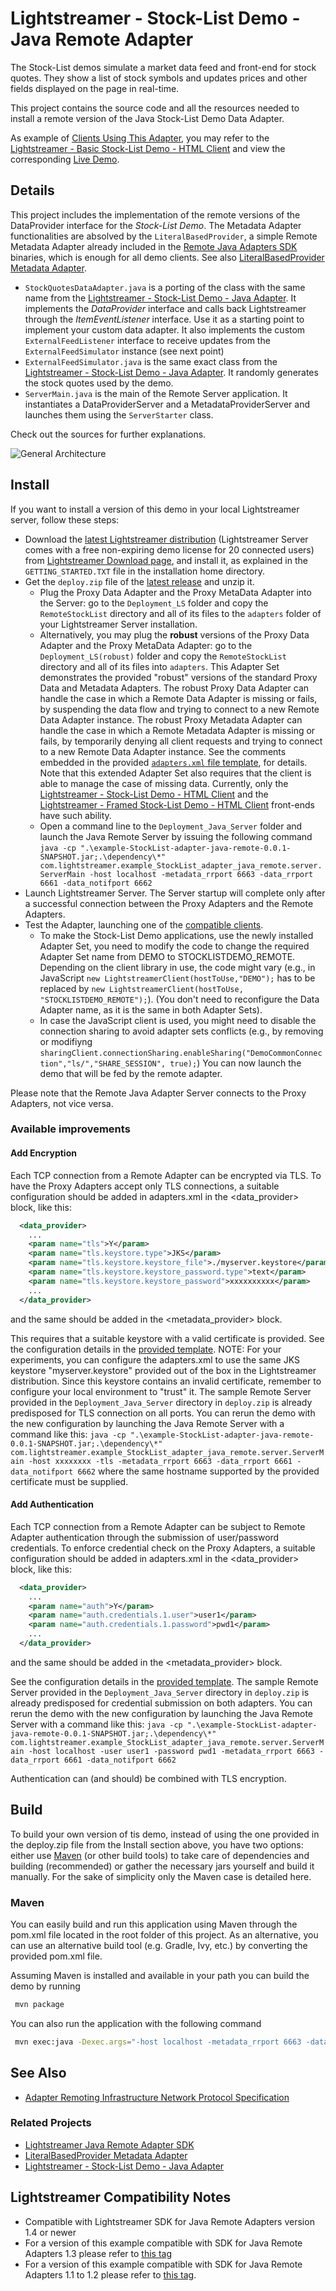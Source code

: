# Lightstreamer - Stock-List Demo - Java Remote Adapter

The Stock-List demos simulate a market data feed and front-end for stock quotes. They show a list of stock symbols and updates prices and other fields displayed on the page in real-time.

This project contains the source code and all the resources needed to install a remote version of the Java Stock-List Demo Data Adapter.

As example of [Clients Using This Adapter](https://github.com/Lightstreamer?utf8=%E2%9C%93&q=lightstreamer-example-stocklist-client&type=&language=), you may refer to the [Lightstreamer - Basic Stock-List Demo - HTML Client](https://github.com/Lightstreamer/Lightstreamer-example-StockList-client-javascript#basic-stock-list-demo---html-client) and view the corresponding [Live Demo](http://demos.lightstreamer.com/StockListDemo_Basic).

## Details

This project includes the implementation of the remote versions of the DataProvider interface for the *Stock-List Demo*.
The Metadata Adapter functionalities are absolved by the `LiteralBasedProvider`, a simple Remote Metadata Adapter already included in the [Remote Java Adapters SDK](https://github.com/Lightstreamer/Lightstreamer-lib-adapter-java-remote) binaries, which is enough for all demo clients.
See also [LiteralBasedProvider Metadata Adapter](https://github.com/Lightstreamer/Lightstreamer-lib-adapter-java-remote#literalbasedprovider-metadata-adapter).

* `StockQuotesDataAdapter.java` is a porting of the class with the same name from the [Lightstreamer - Stock-List Demo - Java Adapter](https://github.com/Lightstreamer/Lightstreamer-example-StockList-adapter-java). 
It implements the *DataProvider* interface and calls back Lightstreamer through the *ItemEventListener* interface. Use it as a starting point to implement your custom data adapter.
It also implements the custom `ExternalFeedListener` interface to receive updates from the `ExternalFeedSimulator` instance (see next point)
* `ExternalFeedSimulator.java` is the same exact class from the [Lightstreamer - Stock-List Demo - Java Adapter](https://github.com/Lightstreamer/Lightstreamer-example-StockList-adapter-java). It randomly generates the
stock quotes used by the demo.
* `ServerMain.java` is the main of the Remote Server application. It instantiates a DataProviderServer and a MetadataProviderServer and launches them using the `ServerStarter` class.

Check out the sources for further explanations.

![General Architecture](generalarchitecture.png)

## Install

If you want to install a version of this demo in your local Lightstreamer server, follow these steps:
* Download the [latest Lightstreamer distribution](http://www.lightstreamer.com/download/) (Lightstreamer Server comes with a free non-expiring demo license for 20 connected users) from [Lightstreamer Download page](http://www.lightstreamer.com/download.htm), and install it, as explained in the `GETTING_STARTED.TXT` file in the installation home directory.
* Get the `deploy.zip` file of the [latest release](https://github.com/Lightstreamer/Lightstreamer-example-StockList-adapter-java-remote/releases) and unzip it.
    * Plug the Proxy Data Adapter and the Proxy MetaData Adapter into the Server: go to the `Deployment_LS` folder and copy the `RemoteStockList` directory and all of its files to the `adapters` folder of your Lightstreamer Server installation.
    * Alternatively, you may plug the **robust** versions of the Proxy Data Adapter and the Proxy MetaData Adapter: go to the `Deployment_LS(robust)` folder and copy the `RemoteStockList` directory and all of its files into `adapters`. This Adapter Set demonstrates the provided "robust" versions of the standard Proxy Data and Metadata Adapters. The robust Proxy Data Adapter can handle the case in which a Remote Data Adapter is missing or fails, by suspending the data flow and trying to connect to a new Remote Data Adapter instance. The robust Proxy Metadata Adapter can handle the case in which a Remote Metadata Adapter is missing or fails, by temporarily denying all client requests and trying to connect to a new Remote Data Adapter instance. See the comments embedded in the provided [`adapters.xml` file template](https://lightstreamer.com/docs/ls-server/latest/remote_adapter_robust_conf_template/adapters.xml), for details. Note that this extended Adapter Set also requires that the client is able to manage the case of missing data. Currently, only the [Lightstreamer - Stock-List Demo - HTML Client](https://github.com/Lightstreamer/Lightstreamer-example-StockList-client-javascript#stocklist-demo) and the [Lightstreamer - Framed Stock-List Demo - HTML Client](https://github.com/Lightstreamer/Lightstreamer-example-StockList-client-javascript#framed-stocklist-demo) front-ends have such ability.
    * Open a command line to the `Deployment_Java_Server` folder and launch the Java Remote Server by issuing the following command
      `java -cp ".\example-StockList-adapter-java-remote-0.0.1-SNAPSHOT.jar;.\dependency\*" com.lightstreamer.example_StockList_adapter_java_remote.server.ServerMain -host localhost -metadata_rrport 6663 -data_rrport 6661 -data_notifport 6662`
* Launch Lightstreamer Server. The Server startup will complete only after a successful connection between the Proxy Adapters and the Remote Adapters.
* Test the Adapter, launching one of the [compatible clients](https://github.com/Lightstreamer?utf8=%E2%9C%93&q=lightstreamer-example-stocklist-client&type=&language=).
    * To make the Stock-List Demo applications, use the newly installed Adapter Set, you need to modify the code
to change the required Adapter Set name from DEMO to STOCKLISTDEMO_REMOTE. Depending on the client library in use, the code might vary (e.g., in JavaScript `new LightstreamerClient(hostToUse,"DEMO");` has to be replaced by `new LightstreamerClient(hostToUse, "STOCKLISTDEMO_REMOTE");`). 
(You don't need to reconfigure the Data Adapter name, as it is the same in both Adapter Sets).
    * In case the JavaScript client is used, you might need to disable the connection sharing to avoid adapter sets conflicts (e.g., by removing or modifiyng `sharingClient.connectionSharing.enableSharing("DemoCommonConnection","ls/","SHARE_SESSION", true);`)
You can now launch the demo that will be fed by the remote adapter.

Please note that the Remote Java Adapter Server connects to the Proxy Adapters, not vice versa.

### Available improvements

#### Add Encryption

Each TCP connection from a Remote Adapter can be encrypted via TLS. To have the Proxy Adapters accept only TLS connections, a suitable configuration should be added in adapters.xml in the <data_provider> block, like this:
```xml
  <data_provider>
    ...
    <param name="tls">Y</param>
    <param name="tls.keystore.type">JKS</param>
    <param name="tls.keystore.keystore_file">./myserver.keystore</param>
    <param name="tls.keystore.keystore_password.type">text</param>
    <param name="tls.keystore.keystore_password">xxxxxxxxxx</param>
    ...
  </data_provider>
```
and the same should be added in the <metadata_provider> block.

This requires that a suitable keystore with a valid certificate is provided. See the configuration details in the [provided template](https://lightstreamer.com/docs/ls-server/7.2.0/remote_adapter_robust_conf_template/adapters.xml).
NOTE: For your experiments, you can configure the adapters.xml to use the same JKS keystore "myserver.keystore" provided out of the box in the Lightstreamer distribution. Since this keystore contains an invalid certificate, remember to configure your local environment to "trust" it.
The sample Remote Server provided in the `Deployment_Java_Server` directory in `deploy.zip` is already predisposed for TLS connection on all ports. You can rerun the demo with the new configuration by launching the Java Remote Server with a command like this:
  `java -cp ".\example-StockList-adapter-java-remote-0.0.1-SNAPSHOT.jar;.\dependency\*" com.lightstreamer.example_StockList_adapter_java_remote.server.ServerMain -host xxxxxxxx -tls -metadata_rrport 6663 -data_rrport 6661 -data_notifport 6662`
where the same hostname supported by the provided certificate must be supplied.

#### Add Authentication

Each TCP connection from a Remote Adapter can be subject to Remote Adapter authentication through the submission of user/password credentials. To enforce credential check on the Proxy Adapters, a suitable configuration should be added in adapters.xml in the <data_provider> block, like this:
```xml
  <data_provider>
    ...
    <param name="auth">Y</param>
    <param name="auth.credentials.1.user">user1</param>
    <param name="auth.credentials.1.password">pwd1</param>
    ...
  </data_provider>
```
and the same should be added in the <metadata_provider> block.

See the configuration details in the [provided template](https://lightstreamer.com/docs/ls-server/7.2.0/remote_adapter_robust_conf_template/adapters.xml).
The sample Remote Server provided in the `Deployment_Java_Server` directory in `deploy.zip` is already predisposed for credential submission on both adapters. You can rerun the demo with the new configuration by launching the Java Remote Server with a command like this:
  `java -cp ".\example-StockList-adapter-java-remote-0.0.1-SNAPSHOT.jar;.\dependency\*" com.lightstreamer.example_StockList_adapter_java_remote.server.ServerMain -host localhost -user user1 -password pwd1 -metadata_rrport 6663 -data_rrport 6661 -data_notifport 6662`

Authentication can (and should) be combined with TLS encryption.

## Build

To build your own version of tis demo, instead of using the one provided in the deploy.zip file from the Install section above, you have two options:
either use [Maven](https://maven.apache.org/) (or other build tools) to take care of dependencies and building (recommended) or gather the necessary jars yourself and build it manually.
For the sake of simplicity only the Maven case is detailed here.

### Maven

You can easily build and run this application using Maven through the pom.xml file located in the root folder of this project. As an alternative, you can use an alternative build tool (e.g. Gradle, Ivy, etc.) by converting the provided pom.xml file.

Assuming Maven is installed and available in your path you can build the demo by running
```sh
 mvn package
```

You can also run the application with the following command
```sh
 mvn exec:java -Dexec.args="-host localhost -metadata_rrport 6663 -data_rrport 6661 -data_notifport 6662"
```

## See Also
* [Adapter Remoting Infrastructure Network Protocol Specification](https://lightstreamer.com/api/ls-generic-adapter/latest/ARI%20Protocol.pdf)

### Related Projects
* [Lightstreamer Java Remote Adapter SDK](https://github.com/Lightstreamer/Lightstreamer-lib-adapter-java-remote)
* [LiteralBasedProvider Metadata Adapter](https://github.com/Lightstreamer/Lightstreamer-lib-adapter-java-remote#literalbasedprovider-metadata-adapter)
* [Lightstreamer - Stock-List Demo - Java Adapter](https://github.com/Lightstreamer/Lightstreamer-example-StockList-adapter-java)

## Lightstreamer Compatibility Notes

- Compatible with Lightstreamer SDK for Java Remote Adapters version 1.4 or newer
- For a version of this example compatible with SDK for Java Remote Adapters 1.3 please refer to [this tag](https://github.com/Lightstreamer/Lightstreamer-example-StockList-adapter-java-remote/tree/for_release_1.3)
- For a version of this example compatible with SDK for Java Remote Adapters 1.1 to 1.2 please refer to [this tag](https://github.com/Lightstreamer/Lightstreamer-example-StockList-adapter-java-remote/tree/for_Lightstreamer_7.0).
